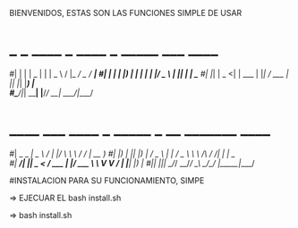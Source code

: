 BIENVENIDOS, ESTAS SON LAS FUNCIONES SIMPLE DE USAR


# _   _ ____  _         ____    _  _____ ___  ____              
#| | | |  _ \| |       |  _ \  / \|_   _/ _ \/ ___|
#| | | | |_) | |      | | | |/ _ \ | || | | \___
#| |_| |  _ <| | ___ | |_| / ___ \| || |_| |___) |                    
#\___/|_| \_\_____| |____/_/   \_\_| \___/|____/
# ____ ___ ____      _  _____  _     __        _______ ____
#|  _ \_ _|  _ \    / \|_   _|/ \    \ \      / / ____| __ )            #| |_) | || |_) |  / _ \ | | / _ \    \ \ /\ / /|  _| |  _ \
#|  __/| ||  _ <  / ___ \| |/ ___ \    \ V  V / | |___| |_) |           #|_|  |___|_| \_\/_/   \_\_/_/   \_\    \_/\_/  |_____|____/

#INSTALACION PARA SU FUNCIONAMIENTO, SIMPE

=> EJECUAR EL bash install.sh

=> bash install.sh

